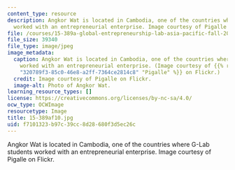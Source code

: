 ```yaml
---
content_type: resource
description: Angkor Wat is located in Cambodia, one of the countries where G-Lab students
  worked with an entrepreneurial enterprise. Image courtesy of Pigalle on Flickr.
file: /courses/15-389a-global-entrepreneurship-lab-asia-pacific-fall-2010/f7101323b97c39cc8d28680f3d5ec26c_15-389af10.jpg
file_size: 39340
file_type: image/jpeg
image_metadata:
  caption: Angkor Wat is located in Cambodia, one of the countries where G-Lab students
    worked with an entrepreneurial enterprise. (Image courtesy of {{% resource_link
    "320789f3-85c0-46e8-a2ff-7364ce2814c8" "Pigalle" %}} on Flickr.)
  credit: Image courtesy of Pigalle on Flickr.
  image-alt: Photo of Angkor Wat.
learning_resource_types: []
license: https://creativecommons.org/licenses/by-nc-sa/4.0/
ocw_type: OCWImage
resourcetype: Image
title: 15-389af10.jpg
uid: f7101323-b97c-39cc-8d28-680f3d5ec26c
---
```

Angkor Wat is located in Cambodia, one of the countries where G-Lab students worked with an entrepreneurial enterprise. Image courtesy of Pigalle on Flickr.
